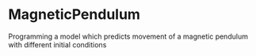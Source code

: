 # MagneticPendulum
Programming a model which predicts movement of a magnetic pendulum with different initial conditions
